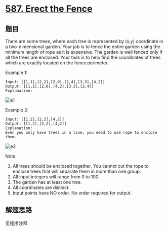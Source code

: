 # [587. Erect the Fence](https://leetcode.com/problems/erect-the-fence/)

## 题目

There are some trees, where each tree is represented by (x,y) coordinate in a two-dimensional garden. Your job is to fence the entire garden using the minimum length of rope as it is expensive. The garden is well fenced only if all the trees are enclosed. Your task is to help find the coordinates of trees which are exactly located on the fence perimeter.

Example 1:

```text
Input: [[1,1],[2,2],[2,0],[2,4],[3,3],[4,2]]
Output: [[1,1],[2,0],[4,2],[3,3],[2,4]]
Explanation:
```

![e1](https://leetcode.com/static/images/problemset/erect_the_fence_1.png)

Example 2:

```text
Input: [[1,2],[2,2],[4,2]]
Output: [[1,2],[2,2],[4,2]]
Explanation:
Even you only have trees in a line, you need to use rope to enclose them. 
```

![e2](https://leetcode.com/static/images/problemset/erect_the_fence_2.png)

Note:

1. All trees should be enclosed together. You cannot cut the rope to enclose trees that will separate them in more than one group.
1. All input integers will range from 0 to 100. 
1. The garden has at least one tree. 
1. All coordinates are distinct. 
1. Input points have NO order. No order required for output.

## 解题思路

见程序注释
